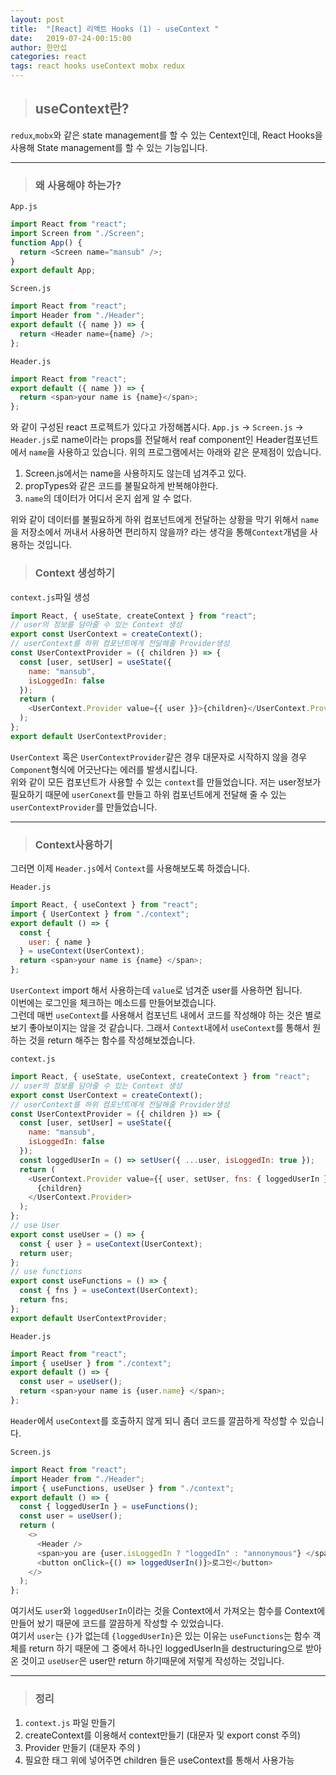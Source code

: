 ```yaml
---
layout: post
title:  "[React] 리액트 Hooks (1) - useContext "
date:   2019-07-24-00:15:00
author: 한만섭
categories: react
tags: react hooks useContext mobx redux
---
```



> ##  useContext란?
`redux`,`mobx`와 같은 state management를 할 수 있는 Centext인데, React Hooks을 사용해 State management를 할 수 있는 기능입니다.  

***

> ### 왜 사용해야 하는가?

`App.js`  

```javascript
import React from "react";
import Screen from "./Screen";
function App() {
  return <Screen name="mansub" />;
}
export default App;
```  

`Screen.js`  

```javascript
import React from "react";
import Header from "./Header";
export default ({ name }) => {
  return <Header name={name} />;
};
```  

`Header.js`  

```javascript
import React from "react";
export default ({ name }) => {
  return <span>your name is {name}</span>;
};
```  

와 같이 구성된 react 프로젝트가 있다고 가정해봅시다. `App.js` -> `Screen.js` -> `Header.js`로 name이라는 props를 전달해서 reaf component인 Header컴포넌트에서 `name`을 사용하고 있습니다. 위의 프로그램에서는 아래와 같은 문제점이 있습니다.  
1. Screen.js에서는 name을 사용하지도 않는데 넘겨주고 있다.   
2. propTypes와 같은 코드를 불필요하게 반복해야한다.   
3. `name`의 데이터가 어디서 온지 쉽게 알 수 없다.    
 
위와 같이 데이터를 불필요하게 하위 컴포넌트에게 전달하는 상황을 막기 위해서 `name`을 저장소에서 꺼내서 사용하면 편리하지 않을까? 라는 생각을 통해`Context`개념을 사용하는 것입니다.  

> ### Context 생성하기 
 `context.js`파일 생성   
 
```javascript
import React, { useState, createContext } from "react";
// user의 정보를 담아줄 수 있는 Context 생성
export const UserContext = createContext();
// userContext를 하위 컴포넌트에게 전달해줄 Provider생성
const UserContextProvider = ({ children }) => { 
  const [user, setUser] = useState({
    name: "mansub",
    isLoggedIn: false
  });
  return (
    <UserContext.Provider value={{ user }}>{children}</UserContext.Provider>
  );
};
export default UserContextProvider;
```  

`UserContext` 혹은 `UserContextProvider`같은 경우 대문자로 시작하지 않을 경우 `Component`형식에 어긋난다는 에러를 발생시킵니다.  
위와 같이 모든 컴포넌트가 사용할 수 있는 `context`를 만들었습니다. 저는 user정보가 필요하기 때문에 `userConext`를 만들고 하위 컴포넌트에게 전달해 줄 수 있는 `userContextProvider`를 만들었습니다.  

***

> ### Context사용하기 
그러면 이제 `Header.js`에서 `Context`를 사용해보도록 하겠습니다.  

`Header.js` 

```javascript
import React, { useContext } from "react";
import { UserContext } from "./context";
export default () => {
  const {
    user: { name }
  } = useContext(UserContext);
  return <span>your name is {name} </span>;
};
```

`UserContext` import 해서 사용하는데 `value`로 넘겨준 user를 사용하면 됩니다.  
이번에는 로그인을 체크하는 메소드를 만들어보겠습니다.  
그런데 매번 `useContext`를 사용해서 컴포넌트 내에서 코드를 작성해야 하는 것은 별로 보기 좋아보이지는 않을 것 같습니다. 그래서 `Context`내에서 `useContext`를 통해서 원하는 것을 return 해주는 함수를 작성해보겠습니다.  

`context.js`

```javascript
import React, { useState, useContext, createContext } from "react";
// user의 정보를 담아줄 수 있는 Context 생성
export const UserContext = createContext();
// userContext를 하위 컴포넌트에게 전달해줄 Provider생성
const UserContextProvider = ({ children }) => {
  const [user, setUser] = useState({
    name: "mansub",
    isLoggedIn: false
  });
  const loggedUserIn = () => setUser({ ...user, isLoggedIn: true });
  return (
    <UserContext.Provider value={{ user, setUser, fns: { loggedUserIn } }}>
      {children}
    </UserContext.Provider>
  );
};
// use User
export const useUser = () => {
  const { user } = useContext(UserContext);
  return user;
};
// use functions
export const useFunctions = () => {
  const { fns } = useContext(UserContext);
  return fns;
};
export default UserContextProvider;
```

`Header.js`

```javascript
import React from "react";
import { useUser } from "./context";
export default () => {
  const user = useUser();
  return <span>your name is {user.name} </span>;
};
```

`Header`에서 `useContext`를 호출하지 않게 되니 좀더 코드를 깔끔하게 작성할 수 있습니다.  

`Screen.js`

```javascript
import React from "react";
import Header from "./Header";
import { useFunctions, useUser } from "./context";
export default () => {
  const { loggedUserIn } = useFunctions();
  const user = useUser();
  return (
    <>
      <Header />
      <span>you are {user.isLoggedIn ? "loggedIn" : "annonymous"} </span>
      <button onClick={() => loggedUserIn()}>로그인</button>
    </>
  );
};
```

여기서도 `user`와 `loggedUserIn`이라는 것을 Context에서 가져오는 함수를 Context에 만들어 놨기 때문에 코드를 깔끔하게 작성할 수 있었습니다.  
여기서 `user`는 `{}`가 없는데 `{loggedUserIn}`은 있는 이유는 `useFunctions`는 함수 객체를 return 하기 때문에 그 중에서 하나인 loggedUserIn을 destructuring으로 받아온 것이고 `useUser`은 user만 return 하기때문에 저렇게 작성하는 것입니다.  

***

> ### 정리 
1. `context.js` 파일 만들기 
2. createContext를 이용해서 context만들기 (대문자 및 export const 주의)  
3. Provider 만들기 (대문자 주의 )
4. 필요한 태그 위에 넣어주면 children 들은 useContext를 통해서 사용가능 
